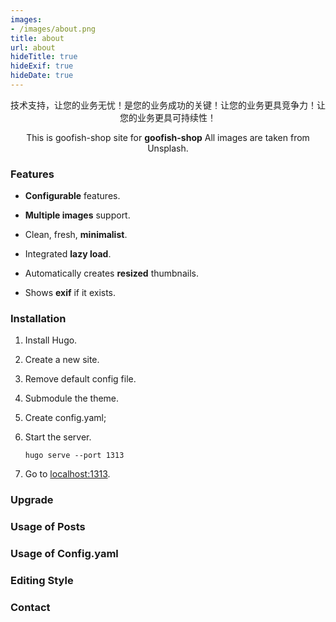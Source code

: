 ```yaml
---
images:
- /images/about.png
title: about
url: about
hideTitle: true
hideExif: true
hideDate: true
---
```


<div align="center">
	<p>
技术支持，让您的业务无忧！是您的业务成功的关键！让您的业务更具竞争力！让您的业务更具可持续性！
	</p>
	<p>
		This is goofish-shop site for <strong>goofish-shop</strong>  All images are taken from Unsplash.
	</p>
</div>

### Features

- **Configurable** features.

- **Multiple images** support.

- Clean, fresh, **minimalist**.

- Integrated **lazy load**.

- Automatically creates **resized** thumbnails.

- Shows **exif** if it exists.

### Installation

1. Install Hugo.

2. Create a new site.  


3. Remove default config file.  


4. Submodule the theme.  


5. Create config.yaml;  
 
6. Start the server.
	```shell
	hugo serve --port 1313
	```  

7. Go to [localhost:1313](http://localhost:1313).


### Upgrade



### Usage of Posts


### Usage of Config.yaml


### Editing Style



### Contact

